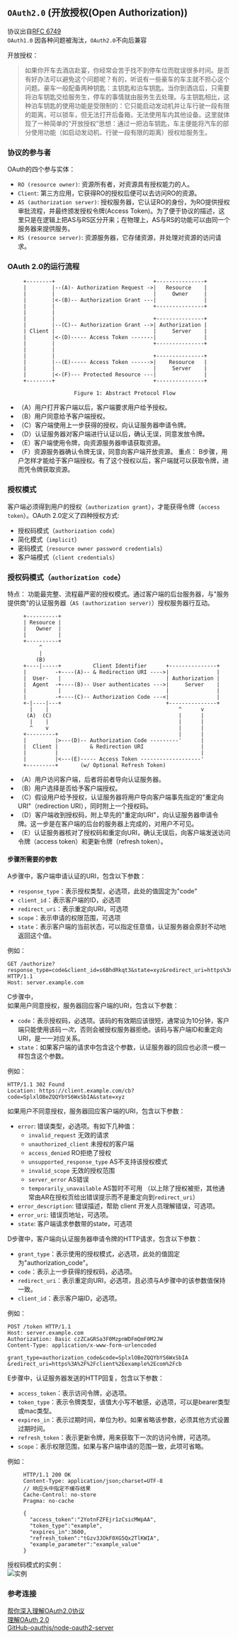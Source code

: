 ## `OAuth2.0` (开放授权(Open Authorization))

协议出自[RFC 6749](http://www.rfcreader.com/#rfc6749)  
`OAuth1.0` 因各种问题被淘汰，`OAuth2.0`不向后兼容

开放授权：  
> 如果你开车去酒店赴宴，你经常会苦于找不到停车位而耽误很多时间。是否有好办法可以避免这个问题呢？有的，听说有一些豪车的车主就不担心这个问题。豪车一般配备两种钥匙：主钥匙和泊车钥匙。当你到酒店后，只需要将泊车钥匙交给服务生，停车的事情就由服务生去处理。与主钥匙相比，这种泊车钥匙的使用功能是受限制的：它只能启动发动机并让车行驶一段有限的距离，可以锁车，但无法打开后备箱，无法使用车内其他设备。这里就体现了一种简单的“开放授权”思想：通过一把泊车钥匙，车主便能将汽车的部分使用功能（如启动发动机、行驶一段有限的距离）授权给服务生。

### 协议的参与者
OAuth的四个参与实体： 
- `RO (resource owner)`: 资源所有者，对资源具有授权能力的人。
- `Client`: 第三方应用，它获得RO的授权后便可以去访问RO的资源。
- `AS (authorization server)`: 授权服务器，它认证RO的身份，为RO提供授权审批流程，并最终颁发授权令牌(Access Token)。为了便于协议的描述，这里只是在逻辑上把AS与RS区分开来；在物理上，AS与RS的功能可以由同一个服务器来提供服务。
- `RS (resource server)`: 资源服务器，它存储资源，并处理对资源的访问请求。

### OAuth 2.0的运行流程
```
     +--------+                               +---------------+
     |        |--(A)- Authorization Request ->|   Resource    |
     |        |                               |     Owner     |
     |        |<-(B)-- Authorization Grant ---|               |
     |        |                               +---------------+
     |        |
     |        |                               +---------------+
     |        |--(C)-- Authorization Grant -->| Authorization |
     | Client |                               |     Server    |
     |        |<-(D)----- Access Token -------|               |
     |        |                               +---------------+
     |        |
     |        |                               +---------------+
     |        |--(E)----- Access Token ------>|    Resource   |
     |        |                               |     Server    |
     |        |<-(F)--- Protected Resource ---|               |
     +--------+                               +---------------+

                     Figure 1: Abstract Protocol Flow
```
- （A）用户打开客户端以后，客户端要求用户给予授权。
- （B）用户同意给予客户端授权。
- （C）客户端使用上一步获得的授权，向认证服务器申请令牌。
- （D）认证服务器对客户端进行认证以后，确认无误，同意发放令牌。
- （E）客户端使用令牌，向资源服务器申请获取资源。
- （F）资源服务器确认令牌无误，同意向客户端开放资源。
重点： B步骤，用户怎样才能给于客户端授权。有了这个授权以后，客户端就可以获取令牌，进而凭令牌获取资源。

### 授权模式
客户端必须得到用户的授权（`authorization grant`），才能获得令牌（`access token`）。OAuth 2.0定义了四种授权方式:
- 授权码模式（`authorization code`）
- 简化模式（`implicit`）
- 密码模式（`resource owner password credentials`）
- 客户端模式（`client credentials`）

### 授权码模式（`authorization code`）
特点： 功能最完整、流程最严密的授权模式。通过客户端的后台服务器，与"服务提供商"的认证服务器（`AS (authorization server)`）授权服务器行互动。

```
     +----------+
     | Resource |
     |   Owner  |
     |          |
     +----------+
          ^
          |
         (B)
     +----|-----+          Client Identifier      +---------------+
     |         -+----(A)-- & Redirection URI ---->|               |
     |  User-   |                                 | Authorization |
     |  Agent  -+----(B)-- User authenticates --->|     Server    |
     |          |                                 |               |
     |         -+----(C)-- Authorization Code ---<|               |
     +-|----|---+                                 +---------------+
       |    |                                         ^      v
      (A)  (C)                                        |      |
       |    |                                         |      |
       ^    v                                         |      |
     +---------+                                      |      |
     |         |>---(D)-- Authorization Code ---------'      |
     |  Client |          & Redirection URI                  |
     |         |                                             |
     |         |<---(E)----- Access Token -------------------'
     +---------+       (w/ Optional Refresh Token)
```

- （A）用户访问客户端，后者将前者导向认证服务器。
- （B）用户选择是否给予客户端授权。
- （C）假设用户给予授权，认证服务器将用户导向客户端事先指定的"重定向URI"（redirection URI），同时附上一个授权码。
- （D）客户端收到授权码，附上早先的"重定向URI"，向认证服务器申请令牌。这一步是在客户端的后台的服务器上完成的，对用户不可见。
- （E）认证服务器核对了授权码和重定向URI，确认无误后，向客户端发送访问令牌（access token）和更新令牌（refresh token）。

#### 步骤所需要的参数
A步骤中，客户端申请认证的URI，包含以下参数：
- `response_type`：表示授权类型，必选项，此处的值固定为"code"
- `client_id`：表示客户端的ID，必选项
- `redirect_uri`：表示重定向URI，可选项
- `scope`：表示申请的权限范围，可选项
- `state`：表示客户端的当前状态，可以指定任意值，认证服务器会原封不动地返回这个值。

例如：
```http
GET /authorize?response_type=code&client_id=s6BhdRkqt3&state=xyz&redirect_uri=https%3A%2F%2Fclient%2Eexample%2Ecom%2Fcb HTTP/1.1
Host: server.example.com
```
C步骤中，  
如果用户同意授权，服务器回应客户端的URI，包含以下参数：
- `code`：表示授权码，必选项。该码的有效期应该很短，通常设为10分钟，客户端只能使用该码*一次*，否则会被授权服务器拒绝。该码与客户端ID和重定向URI，是一一对应关系。
- `state`：如果客户端的请求中包含这个参数，认证服务器的回应也必须一模一样包含这个参数。  

例如：
```http
HTTP/1.1 302 Found
Location: https://client.example.com/cb?code=SplxlOBeZQQYbYS6WxSbIA&state=xyz
```
如果用户不同意授权，服务器回应客户端的URI，包含以下参数：  
- `error`: 错误类型，必选项。有如下几种值：
  - `invalid_request` 无效的请求
  - `unauthorized_client` 未授权的客户端
  - `access_denied` RO拒绝了授权
  - `unsupported_response_type` AS不支持该授权模式
  - `invalid_scope` 无效的授权范围
  - `server_error` AS错误
  - `temporarily_unavailable` AS暂时不可用
（以上除了授权被拒，其他通常由AR在授权页给出错误提示而不是重定向到`redirect_uri`）
- `error_description`: 错误描述，帮助 client 开发人员理解错误，可选项。
- `error_uri`: 错误页地址，可选项。
- `state`: 客户端请求参数带的state，可选项

D步骤中，客户端向认证服务器申请令牌的HTTP请求，包含以下参数：
- `grant_type`：表示使用的授权模式，必选项，此处的值固定为"authorization_code"。
- `code`：表示上一步获得的授权码，必选项。
- `redirect_uri`：表示重定向URI，必选项，且必须与A步骤中的该参数值保持一致。
- `client_id`：表示客户端ID，必选项。  

例如：
```http
POST /token HTTP/1.1
Host: server.example.com
Authorization: Basic czZCaGRSa3F0MzpnWDFmQmF0M2JW
Content-Type: application/x-www-form-urlencoded

grant_type=authorization_code&code=SplxlOBeZQQYbYS6WxSbIA
&redirect_uri=https%3A%2F%2Fclient%2Eexample%2Ecom%2Fcb
```
E步骤中，认证服务器发送的HTTP回复，包含以下参数：
- `access_token`：表示访问令牌，必选项。
- `token_type`：表示令牌类型，该值大小写不敏感，必选项，可以是bearer类型或mac类型。
- `expires_in`：表示过期时间，单位为秒。如果省略该参数，必须其他方式设置过期时间。
- `refresh_token`：表示更新令牌，用来获取下一次的访问令牌，可选项。
- `scope`：表示权限范围，如果与客户端申请的范围一致，此项可省略。

例如：  
```http
     HTTP/1.1 200 OK
     Content-Type: application/json;charset=UTF-8
     // 响应头中指定不缓存结果
     Cache-Control: no-store 
     Pragma: no-cache

     {
       "access_token":"2YotnFZFEjr1zCsicMWpAA",
       "token_type":"example",
       "expires_in":3600,
       "refresh_token":"tGzv3JOkF0XG5Qx2TlKWIA",
       "example_parameter":"example_value"
     }
```
授权码模式的实例：  
![实例](./oauth.jpg)  
### 参考连接
[帮你深入理解OAuth2.0协议](http://blog.csdn.net/seccloud/article/details/8192707)  
[理解OAuth 2.0](http://www.ruanyifeng.com/blog/2014/05/oauth_2_0.html)  
[GitHub-oauthjs/node-oauth2-server](https://github.com/oauthjs/node-oauth2-server)
